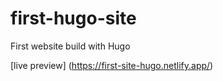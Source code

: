 # first-hugo-site
First website build with Hugo

[live preview] (https://first-site-hugo.netlify.app/)

